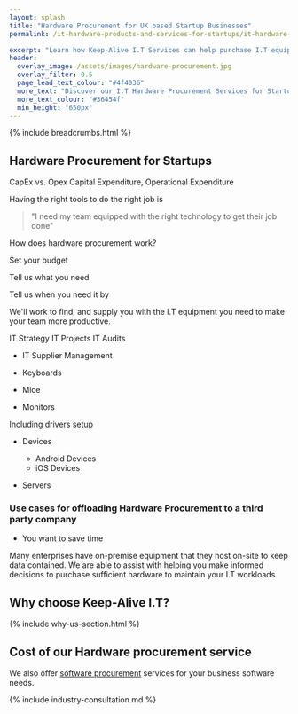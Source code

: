 ```yaml
---
layout: splash
title: "Hardware Procurement for UK based Startup Businesses"
permalink: /it-hardware-products-and-services-for-startups/it-hardware-procurement

excerpt: "Learn how Keep-Alive I.T Services can help purchase I.T equipment that's appropriate for your business with our I.T hardware procurement service."
header:
  overlay_image: /assets/images/hardware-procurement.jpg
  overlay_filter: 0.5 
  page_lead_text_colour: "#4f4036"
  more_text: "Discover our I.T Hardware Procurement Services for Startup Businesses"
  more_text_colour: "#36454f"
  min_height: "650px"
---
```


{% include breadcrumbs.html %}

## <i class="fas fa-microchip page-title-icon" aria-hidden="true"></i> Hardware Procurement for Startups

CapEx vs. Opex
Capital Expenditure, Operational Expenditure

Having the right tools to do the right job is 

> "I need my team equipped with the right technology to get their job done"

How does hardware procurement work?

Set your budget

Tell us what you need

Tell us when you need it by

We'll work to find, and supply you with the I.T equipment you need to make your team more productive.

IT Strategy
IT Projects
IT Audits

- IT Supplier Management


- Keyboards
- Mice
- Monitors

Including drivers setup

- Devices
    - Android Devices
    - iOS Devices

- Servers


### Use cases for offloading Hardware Procurement to a third party company
- You want to save time 


Many enterprises have on-premise equipment that they host on-site to keep data contained. We are able to assist with helping you make informed decisions to purchase sufficient hardware to maintain your I.T workloads.

## Why choose Keep-Alive I.T?
{% include why-us-section.html %}


## Cost of our Hardware procurement service


We also offer <a href="/">software procurement</a> services for your business software needs.

{% include industry-consultation.md %}